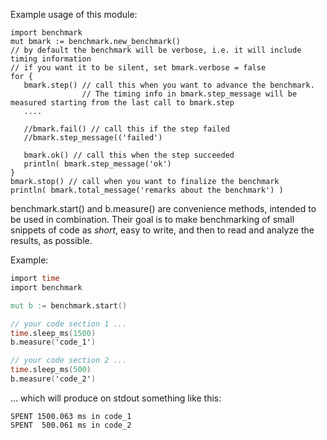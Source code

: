 Example usage of this module:
```
import benchmark
mut bmark := benchmark.new_benchmark()
// by default the benchmark will be verbose, i.e. it will include timing information
// if you want it to be silent, set bmark.verbose = false
for {
   bmark.step() // call this when you want to advance the benchmark.
                // The timing info in bmark.step_message will be measured starting from the last call to bmark.step
   ....

   //bmark.fail() // call this if the step failed
   //bmark.step_message(('failed')

   bmark.ok() // call this when the step succeeded
   println( bmark.step_message('ok')
}
bmark.stop() // call when you want to finalize the benchmark
println( bmark.total_message('remarks about the benchmark') )
```

benchmark.start() and b.measure() are convenience methods,
intended to be used in combination. Their goal is to make
benchmarking of small snippets of code as *short*, easy to
write, and then to read and analyze the results, as possible.

Example:
```v nofmt
import time
import benchmark

mut b := benchmark.start()

// your code section 1 ...
time.sleep_ms(1500)
b.measure('code_1')

// your code section 2 ...
time.sleep_ms(500)
b.measure('code_2')
```

... which will produce on stdout something like this:
```text
SPENT 1500.063 ms in code_1
SPENT  500.061 ms in code_2
```
